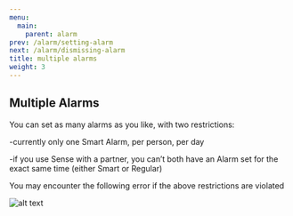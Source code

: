 ```yaml
---
menu:
  main:
    parent: alarm
prev: /alarm/setting-alarm
next: /alarm/dismissing-alarm
title: multiple alarms
weight: 3
---
```


## Multiple Alarms


You can set as many alarms as you like, with two restrictions:

-currently only one Smart Alarm, per person, per day

-if you use Sense with a partner, you can’t both have an Alarm set for the exact same time (either Smart or Regular)


You may encounter the following error if the above restrictions are violated

![alt text](https://dl.dropboxusercontent.com/u/364939159/IMG_7274.PNG "Logo Title Text 1")